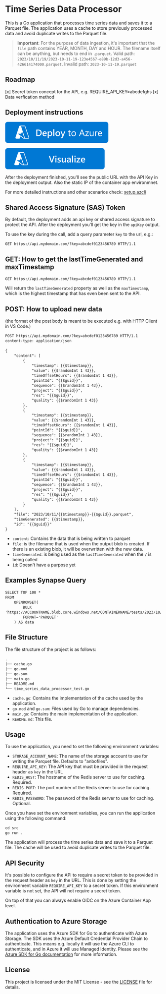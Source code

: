 # Time Series Data Processor

This is a Go application that processes time series data and saves it to a Parquet file. The application uses a cache to store previously processed data and avoid duplicate writes to the Parquet file.

>  **Important**: For the purpose of data ingestion, it's important that the `file` path contains YEAR, MONTH, DAY and HOUR. The filename itself can be anything, but needs to end in `.parquet`. Valid path: `2023/10/11/19/2023-10-11-19-123e4567-e89b-12d3-a456-426614174000.parquet`. Invalid path: `2023-10-11-19.parquet`


## Roadmap
[x] Secret token concept for the API, e.g. REQUIRE_API_KEY=abcdefghs
[x] Data verfication method

## Deployment instructions
[![Deploy To Azure](https://raw.githubusercontent.com/Azure/azure-quickstart-templates/master/1-CONTRIBUTION-GUIDE/images/deploytoazure.svg?sanitize=true)](https://portal.azure.com/#create/Microsoft.Template/uri/https%3A%2F%2Fraw.githubusercontent.com%2Fabossard%2Fapi-to-parquet%2Fmain%2Finfrastructure%2Fazuredeploy.json)

[![Visualize](https://raw.githubusercontent.com/Azure/azure-quickstart-templates/master/1-CONTRIBUTION-GUIDE/images/visualizebutton.svg?sanitize=true)](http://armviz.io/#/?load=https%3A%2F%2Fraw.githubusercontent.com%2Fabossard%2Fapi-to-parquet%2Fmain%2Finfrastructure%2Fazuredeploy.json)

After the deployment finished, you'll see the public URL with the API Key in the deployment output. Also the static IP of the container app environmnet.

For more detailed instructions and other scenarios check: [setup.azcli](infrastructure/setup.azcli) 

## Shared Access Signature (SAS) Token
By default, the deployment adds an api key or shared access signature to protect the API. After the deployment you'll get the key in the `apiKey` output. 

To use the key during the call, add a query parameter `key` to the url, e.g.:

```
GET https://api.mydomain.com/?key=abcdef0123456789 HTTP/1.1
```

## GET: How to get the lastTimeGenerated and maxTimestamp

```
GET https://api.mydomain.com/?key=abcdef0123456789 HTTP/1.1
```

Will return the `lastTimeGenerated` property as well as the `maxTimestamp`, which is the highest timestamp
that has even been sent to the API.

## POST: How to upload new data

(the format of the post body is meant to be executed e.g. with HTTP Client in VS Code.)

```
POST https://api.mydomain.com/?key=abcdef0123456789 HTTP/1.1
content-type: application/json

{
    "content": [
        {
            "timestamp": {{$timestamp}},
            "value": {{$randomInt 1 43}},
            "timeOffsetHours": {{$randomInt 1 43}},
            "pointId": "{{$guid}}",
            "sequence": {{$randomInt 1 43}},
            "project": "{{$guid}}",
            "res": "{{$guid}}",
            "quality": {{$randomInt 1 43}}
        },
        {
            "timestamp": {{$timestamp}},
            "value": {{$randomInt 1 43}},
            "timeOffsetHours": {{$randomInt 1 43}},
            "pointId": "{{$guid}}",
            "sequence": {{$randomInt 1 43}},
            "project": "{{$guid}}",
            "res": "{{$guid}}",
            "quality": {{$randomInt 1 43}}
        },
        {
            "timestamp": {{$timestamp}},
            "value": {{$randomInt 1 43}},
            "timeOffsetHours": {{$randomInt 1 43}},
            "pointId": "{{$guid}}",
            "sequence": {{$randomInt 1 43}},
            "project": "{{$guid}}",
            "res": "{{$guid}}",
            "quality": {{$randomInt 1 43}}
        }
    ],
    "file": "2023/10/11/{{$timestamp}}-{{$guid}}.parquet",
    "timeGenerated": {{$timestamp}},
    "id": "{{$guid}}"
}
```
- `content`: Contains the data that is being written to parquet
- `file`: is the filename that is used when the output blob is created. If there is an existing blob, it will be overwritten with the new data.
- `timeGenerated`: is being used as the `lastTimeGenerated` when the `/` is being called
- `id`: Doesn't have a purpose yet

## Examples Synapse Query
```
SELECT TOP 100 *
FROM
    OPENROWSET(
        BULK 'https://ACCOUNTNAME.blob.core.windows.net/CONTAINERNAME/tests/2023/10/26/19/*.parquet',
        FORMAT='PARQUET'
    ) AS data
```

## File Structure

The file structure of the project is as follows:

```
.
├── cache.go
├── go.mod
├── go.sum
├── main.go
├── README.md
└── time_series_data_processor_test.go
```

- `cache.go`: Contains the implementation of the cache used by the application.
- `go.mod` and `go.sum`: Files used by Go to manage dependencies.
- `main.go`: Contains the main implementation of the application.
- `README.md`: This file.

## Usage

To use the application, you need to set the following environment variables:

- `STORAGE_ACCOUNT_NAME`: The name of the storage account to use for writing the Parquet file. Defaults to "anbofiles".
- `REQUIRE_API_KEY`: The API key that must be provided in the request header as `key` in the URL
- `REDIS_HOST`: The hostname of the Redis server to use for caching. Required.
- `REDIS_PORT`: The port number of the Redis server to use for caching. Required.
- `REDIS_PASSWORD`: The password of the Redis server to use for caching. Optional.

Once you have set the environment variables, you can run the application using the following command:

```
cd src
go run .
```

The application will process the time series data and save it to a Parquet file. The cache will be used to avoid duplicate writes to the Parquet file.

## API Security
It's possible to configure the API to require a secret token to be provided in the request header as `key` in the URL. This is done by setting the environment variable `REQUIRE_API_KEY` to a secret token. If this environment variable is not set, the API will not require a secret token.

On top of that you can always enable OIDC on the Azure Container App level.

## Authentication to Azure Storage

The application uses the Azure SDK for Go to authenticate with Azure Storage. The SDK uses the Azure Default Credential Provider Chain to authenticate. This means e.g. locally it will use the Azure CLI to authenticate, and in Azure it will use Managed Identity. Please see the [Azure SDK for Go documentation](https://docs.microsoft.com/en-us/azure/developer/go/azure-sdk-authorization) for more information.

## License

This project is licensed under the MIT License - see the [LICENSE](LICENSE) file for details.
